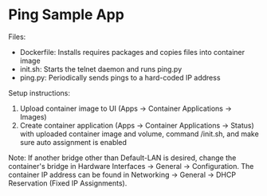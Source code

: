 # Ping Sample App

Files:
- Dockerfile: Installs requires packages and copies files into container image
- init.sh: Starts the telnet daemon and runs ping.py
- ping.py: Periodically sends pings to a hard-coded IP address

Setup instructions:
1. Upload container image to UI (Apps -> Container Applications -> Images)
2. Create container application (Apps -> Container Applications -> Status)
   with uploaded container image and volume, command /init.sh,
   and make sure auto assignment is enabled

Note: If another bridge other than Default-LAN is desired, change the container's bridge
in Hardware Interfaces -> General -> Configuration. The container IP address can be found
in Networking -> General -> DHCP Reservation (Fixed IP Assignments).
